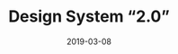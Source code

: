 ---
date: 2019-03-08
title: Design System “2.0”
company: Beeline
link: http://beelinedesignsystem.com/
image: ./images/beeline.jpg
description: The Beeline Design System is a library of design standards and patterns that can be used to design and build any number of Beeline products. A single source of truth for all Beeline product design needs.

---